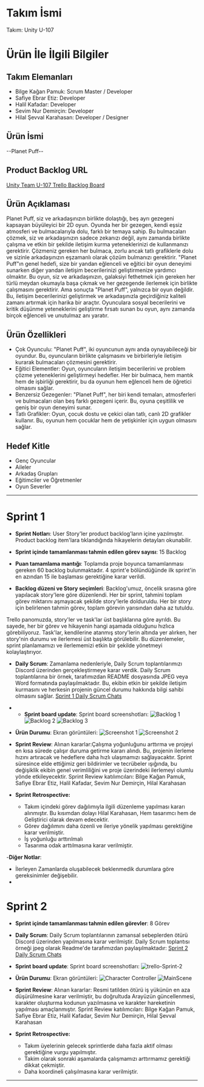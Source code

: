 # **Takım İsmi**

Takım: Unity U-107

# Ürün İle İlgili Bilgiler

## Takım Elemanları
- Bilge Kağan Pamuk: Scrum Master /  Developer
- Safiye Ebrar Etiz: Developer
- Halil Kafadar: Developer
- Sevim Nur Demirçin: Developer
- Hilal Şevval Karahasan: Developer / Designer

## Ürün İsmi

--Planet Puff--

## Product Backlog URL

[Unity Team U-107 Trello Backlog Board](https://trello.com/invite/b/5AJzXmqX/ATTI641485495d8c0c6439029d236dcf326fEB4F0292/to-do-list)

## Ürün Açıklaması

Planet Puff, siz ve arkadaşınızın birlikte dolaştığı, beş ayrı gezegeni kapsayan büyüleyici bir 2D oyun. Oyunda her bir gezegen, kendi eşsiz atmosferi ve bulmacalarıyla dolu, farklı bir temaya sahip. Bu bulmacaları çözmek, siz ve arkadaşınızın sadece zekanızı değil, aynı zamanda birlikte çalışma ve etkin bir şekilde iletişim kurma yeteneklerinizi de kullanmanızı gerektirir. Çözmeniz gereken her bulmaca, zorlu ancak tatlı grafiklerle dolu ve sizinle arkadaşınızın eşzamanlı olarak çözüm bulmanızı gerektirir. "Planet Puff"ın genel hedefi, size bir yandan eğlenceli ve eğitici bir oyun deneyimi sunarken diğer yandan iletişim becerilerinizi geliştirmenize yardımcı olmaktır. Bu oyun, siz ve arkadaşınızın, galaksiyi fethetmek için gereken her türlü meydan okumayla başa çıkmak ve her gezegende ilerlemek için birlikte çalışmasını gerektirir. Ama sonuçta "Planet Puff", yalnızca bir oyun değildir. Bu, iletişim becerilerinizi geliştirmek ve arkadaşınızla geçirdiğiniz kaliteli zamanı artırmak için harika bir araçtır. Oyunculara sosyal becerilerini ve kritik düşünme yeteneklerini geliştirme fırsatı sunan bu oyun, aynı zamanda birçok eğlenceli ve unutulmaz anı yaratır.


## Ürün Özellikleri

- Çok Oyunculu: "Planet Puff", iki oyuncunun aynı anda oynayabileceği bir oyundur. Bu, oyuncuların birlikte çalışmasını ve birbirleriyle iletişim kurarak bulmacaları çözmesini gerektirir.
- Eğitici Elementler: Oyun, oyuncuların iletişim becerilerini ve problem çözme yeteneklerini geliştirmeyi hedefler. Her bir bulmaca, hem mantık hem de işbirliği gerektirir, bu da oyunun hem eğlenceli hem de öğretici olmasını sağlar.
- Benzersiz Gezegenler: "Planet Puff", her biri kendi temaları, atmosferleri ve bulmacaları olan beş farklı gezegeni içerir. Bu, oyuna çeşitlilik ve geniş bir oyun deneyimi sunar.
- Tatlı Grafikler: Oyun, çocuk dostu ve çekici olan tatlı, canlı 2D grafikler kullanır. Bu, oyunun hem çocuklar hem de yetişkinler için uygun olmasını sağlar.

## Hedef Kitle

- Genç Oyuncular
- Aileler
- Arkadaş Grupları
- Eğitimciler ve Öğretmenler
- Oyun Severler


---

# Sprint 1

- **Sprint Notları**: User Story'ler product backlog'ların içine yazılmıştır. Product backlog item'lara tıklandığında hikayelerin detayları okunabilir.

- **Sprint içinde tamamlanması tahmin edilen görev sayısı**: 15 Backlog

- **Puan tamamlama mantığı**: Toplamda proje boyunca tamamlanması gereken 60 backlog bulunmaktadır. 4 sprint'e bölündüğünde ilk sprint'in en azından 15 ile başlaması gerektiğine karar verildi.

- **Backlog düzeni ve Story seçimleri**: Backlog'umuz, öncelik sırasına göre yapılacak story'lere göre düzenlendi. Her bir sprint, tahmini toplam görev miktarını aşmayacak şekilde story'lerle dolduruldu. Her bir story için belirlenen tahmin görev, toplam görevin yarısından daha az tutuldu.

Trello panomuzda, story'ler ve task'lar üst başlıklarına göre ayrıldı. Bu sayede, her bir görev ve hikayenin hangi aşamada olduğunu hızlıca görebiliyoruz. Task'lar, kendilerine atanmış story'lerin altında yer alırken, her story'nin durumu ve ilerlemesi üst başlıkta görülebilir. Bu düzenlemeler, sprint planlamamızı ve ilerlememizi etkin bir şekilde yönetmeyi kolaylaştırıyor.

- **Daily Scrum**: Zamanlama nedenleriyle, Daily Scrum toplantılarımızı Discord üzerinden gerçekleştirmeye karar verdik. Daily Scrum toplantılarına bir örnek, tarafımızdan README dosyasında JPEG veya Word formatında paylaşılmaktadır. Bu, ekibin etkin bir şekilde iletişim kurmasını ve herkesin projenin güncel durumu hakkında bilgi sahibi olmasını sağlar. [Sprint 1 Daily Scrum Chats](https://github.com/bilgekaganpamuk/U-107---Game/blob/main/Images/Discord%20Messages.png)
- - **Sprint board update**: Sprint board screenshotları: 
![Backlog 1](https://github.com/bilgekaganpamuk/U-107---Game/blob/main/Images/trello-1.png) 
![Backlog 2](https://github.com/bilgekaganpamuk/U-107---Game/blob/main/Images/trello-2.png) 
![Backlog 3](https://github.com/bilgekaganpamuk/U-107---Game/blob/main/Images/trello-3.png)

- **Ürün Durumu**: Ekran görüntüleri:
  ![Screenshot 1](https://github.com/bilgekaganpamuk/U-107---Game/blob/main/Images/Oyun%C4%B0%C3%A7i-1.png)
  ![Screenshot 2](https://github.com/bilgekaganpamuk/U-107---Game/blob/main/Images/Oyun%C4%B0%C3%A7i-2.png)
  
- **Sprint Review**: 
Alınan kararlar:Çalışma yoğunluğunu arttırma ve projeyi en kısa sürede çalışır duruma getirme kararı alındı. Bu, projenin ilerleme hızını artıracak ve hedeflere daha hızlı ulaşmamızı sağlayacaktır. Sprint süresince elde ettiğimiz geri bildirimler ve tecrübeler ışığında, bu değişiklik ekibin genel verimliliğini ve proje üzerindeki ilerlemeyi olumlu yönde etkileyecektir. Sprint Review katılımcıları: Bilge Kağan Pamuk, Safiye Ebrar Etiz, Halil Kafadar, Sevim Nur Demirçin, Hilal Karahasan

- **Sprint Retrospective:**
  - Takım içindeki görev dağılımıyla ilgili düzenleme yapılması kararı alınmıştır. Bu kısımdan dolayı Hilal Karahasan, Hem tasarımcı hem de Geliştirici olarak devam edecektir.
  - Görev dağılımını daha özenli ve ileriye yönelik yapılması gerektiğine karar verilmiştir.
  - İş yoğunluğu arttırılmalı
  - Tasarıma odak arttılmasına karar verilmiştir.

-**Diğer Notlar**:
- İlerleyen Zamanlarda oluşabilecek beklenmedik durumlara göre gereksinimler değişebilir.
- 
# Sprint 2

- **Sprint içinde tamamlanması tahmin edilen görevler**: 8 Görev

- **Daily Scrum**: Daily Scrum toplantılarının zamansal sebeplerden ötürü Discord üzerinden yapılmasına karar verilmiştir. Daily Scrum toplantısı örneği jpeg olarak Readme'de tarafımızdan paylaşılmaktadır: [Sprint 2 Daily Scrum Chats](https://github.com/bilgekaganpamuk/U-107---Game/blob/main/Images/DiscordKonusma.png)

- **Sprint board update**: Sprint board screenshotları: 
![trello-Sprint-2](https://github.com/bilgekaganpamuk/U-107---Game/assets/73613218/fd487e2b-e274-4d00-815b-9b7f6e40fd8a)

- **Ürün Durumu**: Ekran görüntüleri:
  ![Character Controller](https://github.com/bilgekaganpamuk/U-107---Game/assets/73613218/c010f612-6a9f-4b18-b04e-f9c327264c32)
  ![MainScene](https://github.com/bilgekaganpamuk/U-107---Game/assets/73613218/4da15ac6-88d5-4d7a-8983-5efad672d2ba)

- **Sprint Review**: 
Alınan kararlar: Resmi tatilden ötürü iş yükünün en aza düşürülmesine karar verilmiştir, bu doğrultuda Arayüzün güncellenmesi, karakter oluşturma kodunun yazılmasına ve karakter hareketinin yapılması amaçlanmıştır.
Sprint Review katılımcıları:  Bilge Kağan Pamuk, Safiye Ebrar Etiz, Halil Kafadar, Sevim Nur Demirçin, Hilal Şevval Karahasan

- **Sprint Retrospective:**

  - Takım üyelerinin gelecek sprintlerde daha fazla aktif olması gerektiğine vurgu yapılmıştır.
  - Takim olarak sonraki aşamalarda çalışmamızı arttırmamız gerektiği dikkat çekmiştir.
  - Daha koordineli çalışılmasına karar verilmiştir.


---

